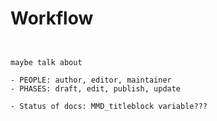 # Workflow

````{.edit}


maybe talk about 

- PEOPLE: author, editor, maintainer
- PHASES: draft, edit, publish, update

- Status of docs: MMD_titleblock variable???

````
